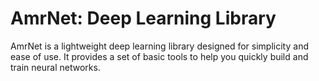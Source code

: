 # AmrNet: Deep Learning Library

AmrNet is a lightweight deep learning library designed for simplicity and ease of use. It provides a set of basic tools to help you quickly build and train neural networks.

<!-- ## Features

- **Simple API:** Easily define, train, and evaluate neural networks with just a few lines of code.
- **Modularity:** Construct networks using pre-built layers or create custom layers for more flexibility.
- **Optimizers:** Choose from a variety of gradient descent optimizers to train your models.
- **Example Usage:** Check out the `examples` directory for code snippets and sample projects.

## Installation

```bash
pip install amrnet -->

